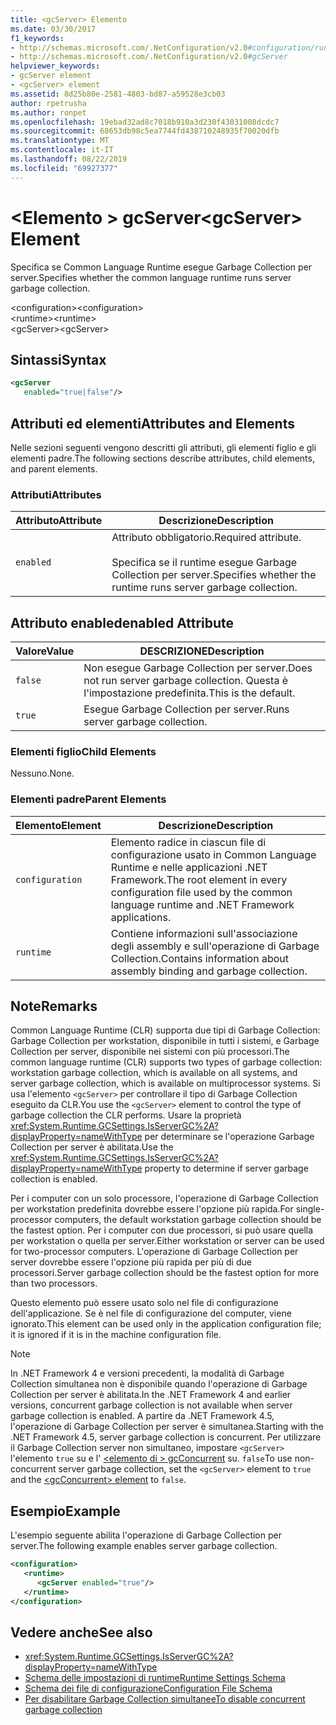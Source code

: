 ```yaml
---
title: <gcServer> Elemento
ms.date: 03/30/2017
f1_keywords:
- http://schemas.microsoft.com/.NetConfiguration/v2.0#configuration/runtime/gcServer
- http://schemas.microsoft.com/.NetConfiguration/v2.0#gcServer
helpviewer_keywords:
- gcServer element
- <gcServer> element
ms.assetid: 8d25b80e-2581-4803-bd87-a59528e3cb03
author: rpetrusha
ms.author: ronpet
ms.openlocfilehash: 19ebad32ad8c7018b910a3d230f43031008dcdc7
ms.sourcegitcommit: 68653db98c5ea7744fd438710248935f70020dfb
ms.translationtype: MT
ms.contentlocale: it-IT
ms.lasthandoff: 08/22/2019
ms.locfileid: "69927377"
---
```

# <a name="gcserver-element"></a><span data-ttu-id="cda91-102">\<Elemento > gcServer</span><span class="sxs-lookup"><span data-stu-id="cda91-102">\<gcServer> Element</span></span>
<span data-ttu-id="cda91-103">Specifica se Common Language Runtime esegue Garbage Collection per server.</span><span class="sxs-lookup"><span data-stu-id="cda91-103">Specifies whether the common language runtime runs server garbage collection.</span></span>  
  
 <span data-ttu-id="cda91-104">\<configuration></span><span class="sxs-lookup"><span data-stu-id="cda91-104">\<configuration></span></span>  
<span data-ttu-id="cda91-105">\<runtime></span><span class="sxs-lookup"><span data-stu-id="cda91-105">\<runtime></span></span>  
<span data-ttu-id="cda91-106">\<gcServer></span><span class="sxs-lookup"><span data-stu-id="cda91-106">\<gcServer></span></span>  
  
## <a name="syntax"></a><span data-ttu-id="cda91-107">Sintassi</span><span class="sxs-lookup"><span data-stu-id="cda91-107">Syntax</span></span>  
  
```xml  
<gcServer    
   enabled="true|false"/>  
```  
  
## <a name="attributes-and-elements"></a><span data-ttu-id="cda91-108">Attributi ed elementi</span><span class="sxs-lookup"><span data-stu-id="cda91-108">Attributes and Elements</span></span>  
 <span data-ttu-id="cda91-109">Nelle sezioni seguenti vengono descritti gli attributi, gli elementi figlio e gli elementi padre.</span><span class="sxs-lookup"><span data-stu-id="cda91-109">The following sections describe attributes, child elements, and parent elements.</span></span>  
  
### <a name="attributes"></a><span data-ttu-id="cda91-110">Attributi</span><span class="sxs-lookup"><span data-stu-id="cda91-110">Attributes</span></span>  
  
|<span data-ttu-id="cda91-111">Attributo</span><span class="sxs-lookup"><span data-stu-id="cda91-111">Attribute</span></span>|<span data-ttu-id="cda91-112">Descrizione</span><span class="sxs-lookup"><span data-stu-id="cda91-112">Description</span></span>|  
|---------------|-----------------|  
|`enabled`|<span data-ttu-id="cda91-113">Attributo obbligatorio.</span><span class="sxs-lookup"><span data-stu-id="cda91-113">Required attribute.</span></span><br /><br /> <span data-ttu-id="cda91-114">Specifica se il runtime esegue Garbage Collection per server.</span><span class="sxs-lookup"><span data-stu-id="cda91-114">Specifies whether the runtime runs server garbage collection.</span></span>|  
  
## <a name="enabled-attribute"></a><span data-ttu-id="cda91-115">Attributo enabled</span><span class="sxs-lookup"><span data-stu-id="cda91-115">enabled Attribute</span></span>  
  
|<span data-ttu-id="cda91-116">Valore</span><span class="sxs-lookup"><span data-stu-id="cda91-116">Value</span></span>|<span data-ttu-id="cda91-117">DESCRIZIONE</span><span class="sxs-lookup"><span data-stu-id="cda91-117">Description</span></span>|  
|-----------|-----------------|  
|`false`|<span data-ttu-id="cda91-118">Non esegue Garbage Collection per server.</span><span class="sxs-lookup"><span data-stu-id="cda91-118">Does not run server garbage collection.</span></span> <span data-ttu-id="cda91-119">Questa è l'impostazione predefinita.</span><span class="sxs-lookup"><span data-stu-id="cda91-119">This is the default.</span></span>|  
|`true`|<span data-ttu-id="cda91-120">Esegue Garbage Collection per server.</span><span class="sxs-lookup"><span data-stu-id="cda91-120">Runs server garbage collection.</span></span>|  
  
### <a name="child-elements"></a><span data-ttu-id="cda91-121">Elementi figlio</span><span class="sxs-lookup"><span data-stu-id="cda91-121">Child Elements</span></span>  
 <span data-ttu-id="cda91-122">Nessuno.</span><span class="sxs-lookup"><span data-stu-id="cda91-122">None.</span></span>  
  
### <a name="parent-elements"></a><span data-ttu-id="cda91-123">Elementi padre</span><span class="sxs-lookup"><span data-stu-id="cda91-123">Parent Elements</span></span>  
  
|<span data-ttu-id="cda91-124">Elemento</span><span class="sxs-lookup"><span data-stu-id="cda91-124">Element</span></span>|<span data-ttu-id="cda91-125">Descrizione</span><span class="sxs-lookup"><span data-stu-id="cda91-125">Description</span></span>|  
|-------------|-----------------|  
|`configuration`|<span data-ttu-id="cda91-126">Elemento radice in ciascun file di configurazione usato in Common Language Runtime e nelle applicazioni .NET Framework.</span><span class="sxs-lookup"><span data-stu-id="cda91-126">The root element in every configuration file used by the common language runtime and .NET Framework applications.</span></span>|  
|`runtime`|<span data-ttu-id="cda91-127">Contiene informazioni sull'associazione degli assembly e sull'operazione di Garbage Collection.</span><span class="sxs-lookup"><span data-stu-id="cda91-127">Contains information about assembly binding and garbage collection.</span></span>|  
  
## <a name="remarks"></a><span data-ttu-id="cda91-128">Note</span><span class="sxs-lookup"><span data-stu-id="cda91-128">Remarks</span></span>  
 <span data-ttu-id="cda91-129">Common Language Runtime (CLR) supporta due tipi di Garbage Collection: Garbage Collection per workstation, disponibile in tutti i sistemi, e Garbage Collection per server, disponibile nei sistemi con più processori.</span><span class="sxs-lookup"><span data-stu-id="cda91-129">The common language runtime (CLR) supports two types of garbage collection: workstation garbage collection, which is available on all systems, and server garbage collection, which is available on multiprocessor systems.</span></span> <span data-ttu-id="cda91-130">Si usa l'elemento `<gcServer>` per controllare il tipo di Garbage Collection eseguito da CLR.</span><span class="sxs-lookup"><span data-stu-id="cda91-130">You use the `<gcServer>` element to control the type of garbage collection the CLR performs.</span></span> <span data-ttu-id="cda91-131">Usare la proprietà <xref:System.Runtime.GCSettings.IsServerGC%2A?displayProperty=nameWithType> per determinare se l'operazione Garbage Collection per server è abilitata.</span><span class="sxs-lookup"><span data-stu-id="cda91-131">Use the <xref:System.Runtime.GCSettings.IsServerGC%2A?displayProperty=nameWithType> property to determine if server garbage collection is enabled.</span></span>  
  
 <span data-ttu-id="cda91-132">Per i computer con un solo processore, l'operazione di Garbage Collection per workstation predefinita dovrebbe essere l'opzione più rapida.</span><span class="sxs-lookup"><span data-stu-id="cda91-132">For single-processor computers, the default workstation garbage collection should be the fastest option.</span></span> <span data-ttu-id="cda91-133">Per i computer con due processori, si può usare quella per workstation o quella per server.</span><span class="sxs-lookup"><span data-stu-id="cda91-133">Either workstation or server can be used for two-processor computers.</span></span> <span data-ttu-id="cda91-134">L'operazione di Garbage Collection per server dovrebbe essere l'opzione più rapida per più di due processori.</span><span class="sxs-lookup"><span data-stu-id="cda91-134">Server garbage collection should be the fastest option for more than two processors.</span></span>  
  
 <span data-ttu-id="cda91-135">Questo elemento può essere usato solo nel file di configurazione dell'applicazione. Se è nel file di configurazione del computer, viene ignorato.</span><span class="sxs-lookup"><span data-stu-id="cda91-135">This element can be used only in the application configuration file; it is ignored if it is in the machine configuration file.</span></span>  
  
> [!NOTE]
> <span data-ttu-id="cda91-136">In .NET Framework 4 e versioni precedenti, la modalità di Garbage Collection simultanea non è disponibile quando l'operazione di Garbage Collection per server è abilitata.</span><span class="sxs-lookup"><span data-stu-id="cda91-136">In the .NET Framework 4 and earlier versions, concurrent garbage collection is not available when server garbage collection is enabled.</span></span> <span data-ttu-id="cda91-137">A partire da .NET Framework 4.5, l'operazione di Garbage Collection per server è simultanea.</span><span class="sxs-lookup"><span data-stu-id="cda91-137">Starting with the .NET Framework 4.5, server garbage collection is concurrent.</span></span> <span data-ttu-id="cda91-138">Per utilizzare il Garbage Collection server non simultaneo, impostare `<gcServer>` l'elemento `true` su e l' [ \<elemento di > gcConcurrent](gcconcurrent-element.md) su. `false`</span><span class="sxs-lookup"><span data-stu-id="cda91-138">To use non-concurrent server garbage collection, set the `<gcServer>` element to `true` and the [\<gcConcurrent> element](gcconcurrent-element.md) to `false`.</span></span>  
  
## <a name="example"></a><span data-ttu-id="cda91-139">Esempio</span><span class="sxs-lookup"><span data-stu-id="cda91-139">Example</span></span>  
 <span data-ttu-id="cda91-140">L'esempio seguente abilita l'operazione di Garbage Collection per server.</span><span class="sxs-lookup"><span data-stu-id="cda91-140">The following example enables server garbage collection.</span></span>  
  
```xml  
<configuration>  
   <runtime>  
      <gcServer enabled="true"/>  
   </runtime>  
</configuration>  
```  
  
## <a name="see-also"></a><span data-ttu-id="cda91-141">Vedere anche</span><span class="sxs-lookup"><span data-stu-id="cda91-141">See also</span></span>

- <xref:System.Runtime.GCSettings.IsServerGC%2A?displayProperty=nameWithType>
- [<span data-ttu-id="cda91-142">Schema delle impostazioni di runtime</span><span class="sxs-lookup"><span data-stu-id="cda91-142">Runtime Settings Schema</span></span>](index.md)
- [<span data-ttu-id="cda91-143">Schema dei file di configurazione</span><span class="sxs-lookup"><span data-stu-id="cda91-143">Configuration File Schema</span></span>](../index.md)
- [<span data-ttu-id="cda91-144">Per disabilitare Garbage Collection simultanee</span><span class="sxs-lookup"><span data-stu-id="cda91-144">To disable concurrent garbage collection</span></span>](gcconcurrent-element.md#to-disable-background-garbage-collection)
